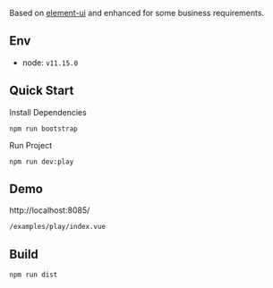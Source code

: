 Based on [element-ui](http://element.eleme.io/#/en-US/component/quickstart) and enhanced for some business requirements.
## Env

* node: `v11.15.0`

## Quick Start

Install Dependencies

```shell
npm run bootstrap
```

Run Project
```shell
npm run dev:play
```

## Demo

http://localhost:8085/

`/examples/play/index.vue`

## Build

```shell
npm run dist
```
